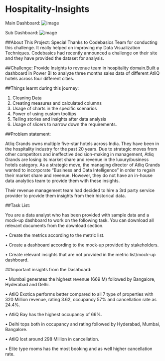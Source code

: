 # Hospitality-Insights
Main Dashboard:
![image](https://user-images.githubusercontent.com/118765347/218953072-6b45e7da-d60d-44ea-80a8-55d3ae94669f.png)

Sub Dashboard:
![image](https://user-images.githubusercontent.com/118765347/218953308-8f9f7bee-8fcf-4348-9bf4-1aeb639a34c6.png)


##About This Project:
Special Thanks to Codebasics Team for conducting this challenge. It really helped on improving my Data Visualization Techniques.
Codebasics had recently announced a challenge on their site and they have provided the dataset for analysis.

##Challenge: Provide Insights to revenue team in hospitality domain.Built a dashboard in Power BI to analyze three months sales data of different AtliQ hotels across four different cities.

##Things learnt during this journey:

1. Cleaning Data
2. Creating measures and calculated columns
3. Usage of charts in the specific scenarios
4. Power of using custom tooltips
5. Telling stories and insights after data analysis
6. Usage of slicers to narrow down the requirements.

##Problem statement:

Atliq Grands owns multiple five-star hotels across India. They have been in the hospitality industry for the past 20 years. Due to strategic moves from other competitors and ineffective decision-making in management, Atliq Grands are losing its market share and revenue in the luxury/business hotels category. As a strategic move, the managing director of Atliq Grands wanted to incorporate “Business and Data Intelligence” in order to regain their market share and revenue. However, they do not have an in-house data analytics team to provide them with these insights.

Their revenue management team had decided to hire a 3rd party service provider to provide them insights from their historical data.

##Task List:

You are a data analyst who has been provided with sample data and a mock-up dashboard to work on the following task. You can download all relevant documents from the download section.

•	Create the metrics according to the metric list.

•	Create a dashboard according to the mock-up provided by stakeholders.

•	Create relevant insights that are not provided in the metric list/mock-up dashboard.

##Important insights from the Dashboard:

•	Mumbai generates the highest revenue (669 M) followed by Bangalore, Hyderabad and Delhi.

•	AtliQ Exotica performs better compared to all 7 type of properties with 320 Million revenue, rating 3.62, occupancy 57% and cancellation rate as 24.4%.

•	AtliQ Bay has the highest occupancy of 66%.

•	Delhi tops both in occupancy and rating followed by Hyderabad, Mumbai, Bangalore.

•	AtliQ lost around 298 Million in cancellation.

•	Elite type rooms has the most booking and as well higher cancellation rate.
